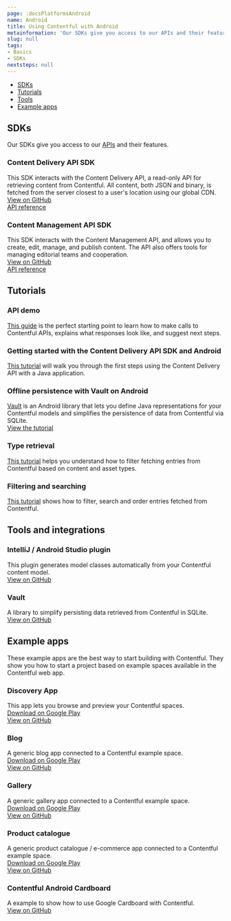 ```yaml
---
page: :docsPlatformsAndroid
name: Android
title: Using Contentful with Android
metainformation: 'Our SDKs give you access to our APIs and their features.'
slug: null
tags:
- Basics
- SDKs
nextsteps: null
---
```


- [SDKs](#sdks)
- [Tutorials](#tutorials)
- [Tools](#tools-and-integrations)
- [Example apps](#example-apps)

## SDKs

Our SDKs give you access to our [APIs](/developers/docs/concepts/apis/) and their features.

### Content Delivery API SDK

This SDK interacts with the Content Delivery API, a read-only API for retrieving content from Contentful. All content, both JSON and binary, is fetched from the server closest to a user's location using our global CDN.<br>
[View on GitHub](https://github.com/contentful/contentful.java)<br>
[API reference](https://contentful.github.io/contentful.java/)

### Content Management API SDK

This SDK interacts with the Content Management API, and allows you to create, edit, manage, and publish content. The API also offers tools for managing editorial teams and cooperation.<br>
[View on GitHub](https://github.com/contentful/contentful-management.java)<br>
[API reference](https://contentful.github.io/contentful-management.java/)

## Tutorials

### API demo

[This guide](/developers/api-demo/java/) is the perfect starting point to learn how to make calls to Contentful APIs, explains what responses look like, and suggest next steps.

### Getting started with the Content Delivery API SDK and Android

[This tutorial](/developers/docs/android/tutorials/getting-started-with-contentful-and-android/) will walk you through the first steps using the Content Delivery API with a Java application.

### Offline persistence with Vault on Android

[Vault](https://github.com/contentful/vault) is an Android library that lets you define Java representations for your Contentful models and simplifies the persistence of data from Contentful via SQLite.<br>
[View the tutorial](/developers/docs/android/tutorials/offline-persistence-with-vault/)

### Type retrieval

[This tutorial](/developers/docs/android/tutorials/advanced-types/) helps you understand how to filter fetching entries from Contentful based on content and asset types.

### Filtering and searching

[This tutorial](/developers/docs/android/tutorials/advanced-filtering-and-searching/) shows how to filter, search and order entries fetched from Contentful.

## Tools and integrations

### IntelliJ / Android Studio plugin

This plugin generates model classes automatically from your Contentful content model.<br>
[View on GitHub](https://github.com/contentful/cf-generator-intellij)

### Vault

A library to simplify persisting data retrieved from Contentful in SQLite.<br>
[View on GitHub](https://github.com/contentful/vault)

## Example apps

These example apps are the best way to start building with Contentful. They show you how to start a project based on example spaces available in the Contentful web app.

### Discovery App

This app lets you browse and preview your Contentful spaces.<br>
[Download on Google Play](https://play.google.com/store/apps/details?id=discovery.contentful)<br>
[View on GitHub](https://github.com/contentful/discovery-app-android)

### Blog

A generic blog app connected to a Contentful example space.<br>
[Download on Google Play](https://play.google.com/store/apps/details?id=blog.contentful)<br>
[View on GitHub](https://github.com/contentful/blog-app-android)

### Gallery

A generic gallery app connected to a Contentful example space.<br>
[Download on Google Play](https://play.google.com/store/apps/details?id=gallery.templates.contentful)<br>
[View on GitHub](https://github.com/contentful/gallery-app-android)

### Product catalogue

A generic product catalogue / e-commerce app connected to a Contentful example space.<br>
[Download on Google Play](https://play.google.com/store/apps/details?id=catalogue.contentful)<br>
[View on GitHub](https://github.com/contentful/product-catalogue-android)

### Contentful Android Cardboard

A example to show how to use Google Cardboard with Contentful.<br>
[View on GitHub](https://github.com/contentful-labs/contentful-cardboard)